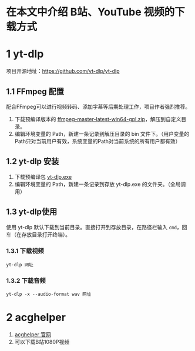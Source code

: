 # 在本文中介绍 B站、YouTube 视频的下载方式

# 1 yt-dlp
项目开源地址：https://github.com/yt-dlp/yt-dlp
## 1.1 FFmpeg 配置
配合FFmpeg可以进行视频转码、添加字幕等后期处理工作，项目作者强烈推荐。
1. 下载预编译版本的 [ffmpeg-master-latest-win64-gpl.zip](https://github.com/BtbN/FFmpeg-Builds/releases)，解压到自定义目录。
2. 编辑环境变量的 Path，新建一条记录到解压目录的 bin 文件下。（用户变量的Path只对当前用户有效，系统变量的Path对当前系统的所有用户都有效）

## 1.2 yt-dlp 安装

1. 下载预编译包 [yt-dlp.exe](https://github.com/yt-dlp/yt-dlp/releases/download/2024.05.27/yt-dlp.exe)
2. 编辑环境变量的 Path，新建一条记录到存放 yt-dlp.exe 的文件夹。（全局调用）

## 1.3 yt-dlp使用
使用 yt-dlp 默认下载到当前目录。直接打开到存放目录，在路径栏输入 `cmd`，回车（在存放目录打开终端）。

### 1.3.1 下载视频
`yt-dlp 网址`

### 1.3.2 下载音频
`yt-dlp -x --audio-format wav 网址`

# 2 acghelper

1. [acghelper 官网](https://acghelper.com/)
2.  可以下载B站1080P视频